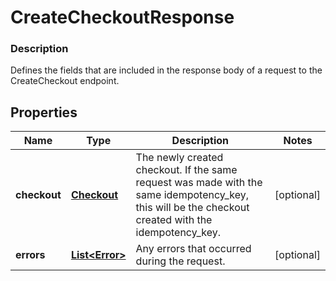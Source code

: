 
# CreateCheckoutResponse

### Description

Defines the fields that are included in the response body of a request to the CreateCheckout endpoint.

## Properties
Name | Type | Description | Notes
------------ | ------------- | ------------- | -------------
**checkout** | [**Checkout**](Checkout.md) | The newly created checkout. If the same request was made with the same idempotency_key, this will be the checkout created with the idempotency_key. |  [optional]
**errors** | [**List&lt;Error&gt;**](Error.md) | Any errors that occurred during the request. |  [optional]



